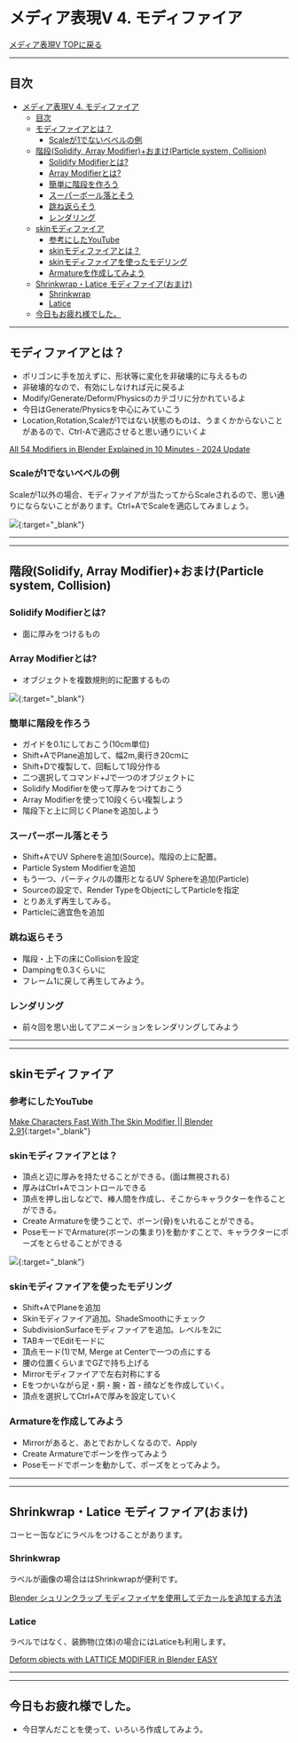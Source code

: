 # メディア表現V 4. モディファイア

[メディア表現V TOPに戻る](./index.md)

---
## 目次

- [メディア表現V 4. モディファイア](#メディア表現v-4-モディファイア)
  - [目次](#目次)
  - [モディファイアとは？](#モディファイアとは)
    - [Scaleが1でないベベルの例](#scaleが1でないベベルの例)
  - [階段(Solidify, Array Modifier)+おまけ(Particle system, Collision)](#階段solidify-array-modifierおまけparticle-system-collision)
    - [Solidify Modifierとは?](#solidify-modifierとは)
    - [Array Modifierとは?](#array-modifierとは)
    - [簡単に階段を作ろう](#簡単に階段を作ろう)
    - [スーパーボール落とそう](#スーパーボール落とそう)
    - [跳ね返らそう](#跳ね返らそう)
    - [レンダリング](#レンダリング)
  - [skinモディファイア](#skinモディファイア)
    - [参考にしたYouTube](#参考にしたyoutube)
    - [skinモディファイアとは？](#skinモディファイアとは)
    - [skinモディファイアを使ったモデリング](#skinモディファイアを使ったモデリング)
    - [Armatureを作成してみよう](#armatureを作成してみよう)
  - [Shrinkwrap・Latice モディファイア(おまけ)](#shrinkwraplatice-モディファイアおまけ)
    - [Shrinkwrap](#shrinkwrap)
    - [Latice](#latice)
  - [今日もお疲れ様でした。](#今日もお疲れ様でした)

---

## モディファイアとは？
- ポリゴンに手を加えずに、形状等に変化を非破壊的に与えるもの
- 非破壊的なので、有効にしなければ元に戻るよ
- Modify/Generate/Deform/Physicsのカテゴリに分かれているよ
- 今日はGenerate/Physicsを中心にみていこう
- Location,Rotation,Scaleが1ではない状態のものは、うまくかからないことがあるので、Ctrl-Aで適応させると思い通りにいくよ

<!-- - [【10分で】Blenderの56ものモディファイアすべて紹介!!](https://www.youtube.com/watch?v=FMC0Ktj_7_M)-->
[All 54 Modifiers in Blender Explained in 10 Minutes - 2024 Update](https://www.youtube.com/watch?v=ov0F3cEJWoI)

### Scaleが1でないベベルの例
Scaleが1以外の場合、モディファイアが当たってからScaleされるので、思い通りにならないことがあります。Ctrl+AでScaleを適応してみましょう。

[![](https://img.youtube.com/vi/n1v13PpZZXA/0.jpg)](https://www.youtube.com/watch?v=n1v13PpZZXA){:target="_blank"}

---
---
## 階段(Solidify, Array Modifier)+おまけ(Particle system, Collision)
### Solidify Modifierとは?
- 面に厚みをつけるもの

### Array Modifierとは?
- オブジェクトを複数規則的に配置するもの

[![](https://img.youtube.com/vi/WDFyFWKuJ3E/0.jpg)](https://www.youtube.com/watch?v=WDFyFWKuJ3E){:target="_blank"}

### 簡単に階段を作ろう
- ガイドを0.1にしておこう(10cm単位)
- Shift+AでPlane追加して、幅2m,奥行き20cmに
- Shift+Dで複製して、回転して1段分作る
- 二つ選択してコマンド+Jで一つのオブジェクトに
- Solidify Modifierを使って厚みをつけておこう
- Array Modifierを使って10段くらい複製しよう
- 階段下と上に同じくPlaneを追加しよう

### スーパーボール落とそう
- Shift+AでUV Sphereを追加(Source)。階段の上に配置。
- Particle System Modifierを追加
- もう一つ、パーティクルの雛形となるUV Sphereを追加(Particle)
- Sourceの設定で、Render TypeをObjectにしてParticleを指定
- とりあえず再生してみる。
- Particleに適宜色を追加

### 跳ね返らそう
- 階段・上下の床にCollisionを設定
- Dampingを0.3くらいに
- フレーム1に戻して再生してみよう。

### レンダリング
- 前々回を思い出してアニメーションをレンダリングしてみよう


---
---


## skinモディファイア
### 参考にしたYouTube
[Make Characters Fast With The Skin Modifier || Blender 2.91](https://www.youtube.com/watch?v=BXSD4LLtKfw){:target="_blank"}

### skinモディファイアとは？
- 頂点と辺に厚みを持たせることができる。(面は無視される)
- 厚みはCtrl+Aでコントロールできる
- 頂点を押し出しなどで、棒人間を作成し、そこからキャラクターを作ることができる。
- Create Armatureを使うことで、ボーン(骨)をいれることができる。
- PoseモードでArmature(ボーンの集まり)を動かすことで、キャラクターにポーズをとらせることができる

[![](https://img.youtube.com/vi/C9jwrFNxBm0/0.jpg)](https://www.youtube.com/watch?v=C9jwrFNxBm0){:target="_blank"}

### skinモディファイアを使ったモデリング
- Shift+AでPlaneを追加
- Skinモディファイア追加。ShadeSmoothにチェック
- SubdivisionSurfaceモディファイアを追加。レベルを2に
- TABキーでEditモードに
- 頂点モード(1)でM, Merge at Centerで一つの点にする
- 腰の位置くらいまでGZで持ち上げる
- Mirrorモディファイアで左右対称にする
- Eをつかいながら足・胴・腕・首・顔などを作成していく。
- 頂点を選択してCtrl+Aで厚みを設定していく

### Armatureを作成してみよう
- Mirrorがあると、あとでおかしくなるので、Apply
- Create Armatureでボーンを作ってみよう
- Poseモードでボーンを動かして、ポーズをとってみよう。

---
---
## Shrinkwrap・Latice モディファイア(おまけ)
コーヒー缶などにラベルをつけることがあります。

### Shrinkwrap
ラベルが画像の場合ははShrinkwrapが便利です。

[Blender シュリンクラップ モディファイヤを使用してデカールを追加する方法](https://www.youtube.com/watch?v=IBjCro1B8fw)

### Latice
ラベルではなく、装飾物(立体)の場合にはLaticeも利用します。

[Deform objects with LATTICE MODIFIER in Blender EASY](https://www.youtube.com/watch?v=7hq92JvHq2g)



---
---
## 今日もお疲れ様でした。
- 今日学んだことを使って、いろいろ作成してみよう。


